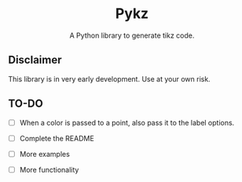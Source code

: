 <div align="center">
    <h1>Pykz</h1>
    A Python library to generate tikz code.
</div> 

## Disclaimer 

This library is in very early development. Use at your own risk.

## TO-DO 

- [ ] When a color is passed to a point, also pass it to the label options.
- [ ] Complete the README
- [ ] More examples
- [ ] More functionality

